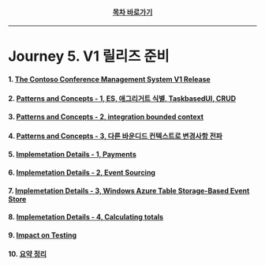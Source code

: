 <div align="center">

#### [목차 바로가기](https://github.com/dhslrl321/cqrs-journey-guide-korean/blob/master/Table%20of%20Contents.md)

</div>

---

# Journey 5. V1 릴리즈 준비

#### 1. [The Contoso Conference Management System V1 Release](https://github.com/dhslrl321/cqrs-journey-guide-korean/blob/master/part01-journey/journey05/01.%20The%20Contoso%20Conference%20Management%20System%20V1%20Release.md)

#### 2. [Patterns and Concepts - 1, ES, 애그리거트 식별, TaskbasedUI, CRUD](https://github.com/dhslrl321/cqrs-journey-guide-korean/blob/master/part01-journey/journey05/02.%20Patterns%20and%20Concepts%20-%201.md)

#### 3. [Patterns and Concepts - 2, integration bounded context](https://github.com/dhslrl321/cqrs-journey-guide-korean/blob/master/part01-journey/journey05/03.%20Patterns%20and%20Concepts%20-%202.md)

#### 4. [Patterns and Concepts - 3, 다른 바운디드 컨텍스트로 변경사항 전파](https://github.com/dhslrl321/cqrs-journey-guide-korean/blob/master/part01-journey/journey05/04.%20Patterns%20and%20Concepts%20-%203.md)

#### 5. [Implemetation Details - 1, Payments](https://github.com/dhslrl321/cqrs-journey-guide-korean/blob/master/part01-journey/journey05/05.%20Implementation%20details%20-%201.md)

#### 6. [Implemetation Details - 2, Event Sourcing](https://github.com/dhslrl321/cqrs-journey-guide-korean/blob/master/part01-journey/journey05/06.%20Implementation%20details%20-%202.md)

#### 7. [Implemetation Details - 3, Windows Azure Table Storage-Based Event Store](https://github.com/dhslrl321/cqrs-journey-guide-korean/blob/master/part01-journey/journey05/07.%20Implementation%20details%20-%203.md)

#### 8. [Implemetation Details - 4, Calculating totals](https://github.com/dhslrl321/cqrs-journey-guide-korean/blob/master/part01-journey/journey05/08.%20Implementation%20details%20-%204.md)

#### 9. [Impact on Testing](https://github.com/dhslrl321/cqrs-journey-guide-korean/blob/master/part01-journey/journey05/09.%20Impact%20on%20Testing.md)

#### 10. [요약 정리](https://github.com/dhslrl321/cqrs-journey-guide-korean/blob/master/part01-journey/journey05/10.%20Summary.md)

